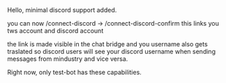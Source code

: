 Hello, minimal discord support added.

you can now /connect-discord -> /connect-discord-confirm
this links you tws account and discord account

the link is made visible in the chat bridge and you username also gets
traslated so discord users will see your discord username when sending
messages from mindustry and vice versa.

Right now, only test-bot has these capabilities.

